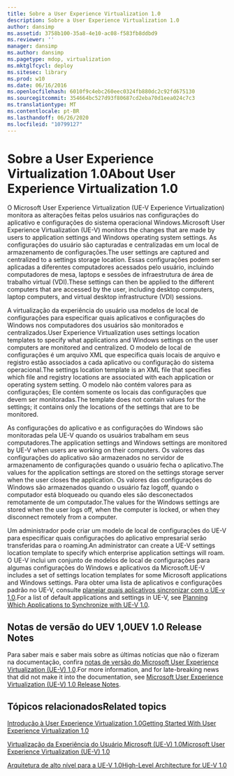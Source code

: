 ```yaml
---
title: Sobre a User Experience Virtualization 1.0
description: Sobre a User Experience Virtualization 1.0
author: dansimp
ms.assetid: 3758b100-35a8-4e10-ac08-f583fb8ddbd9
ms.reviewer: ''
manager: dansimp
ms.author: dansimp
ms.pagetype: mdop, virtualization
ms.mktglfcycl: deploy
ms.sitesec: library
ms.prod: w10
ms.date: 06/16/2016
ms.openlocfilehash: 6010f9c4ebc260eec0324fb880dc2c92fd675130
ms.sourcegitcommit: 354664bc527d93f80687cd2eba70d1eea024c7c3
ms.translationtype: MT
ms.contentlocale: pt-BR
ms.lasthandoff: 06/26/2020
ms.locfileid: "10799127"
---
```

# <span data-ttu-id="7d30c-103">Sobre a User Experience Virtualization 1.0</span><span class="sxs-lookup"><span data-stu-id="7d30c-103">About User Experience Virtualization 1.0</span></span>


<span data-ttu-id="7d30c-104">O Microsoft User Experience Virtualization (UE-V Experience Virtualization) monitora as alterações feitas pelos usuários nas configurações do aplicativo e configurações do sistema operacional Windows.</span><span class="sxs-lookup"><span data-stu-id="7d30c-104">Microsoft User Experience Virtualization (UE-V) monitors the changes that are made by users to application settings and Windows operating system settings.</span></span> <span data-ttu-id="7d30c-105">As configurações do usuário são capturadas e centralizadas em um local de armazenamento de configurações.</span><span class="sxs-lookup"><span data-stu-id="7d30c-105">The user settings are captured and centralized to a settings storage location.</span></span> <span data-ttu-id="7d30c-106">Essas configurações podem ser aplicadas a diferentes computadores acessados pelo usuário, incluindo computadores de mesa, laptops e sessões de infraestrutura de área de trabalho virtual (VDI).</span><span class="sxs-lookup"><span data-stu-id="7d30c-106">These settings can then be applied to the different computers that are accessed by the user, including desktop computers, laptop computers, and virtual desktop infrastructure (VDI) sessions.</span></span>

<span data-ttu-id="7d30c-107">A virtualização da experiência do usuário usa modelos de local de configurações para especificar quais aplicativos e configurações do Windows nos computadores dos usuários são monitorados e centralizados.</span><span class="sxs-lookup"><span data-stu-id="7d30c-107">User Experience Virtualization uses settings location templates to specify what applications and Windows settings on the user computers are monitored and centralized.</span></span> <span data-ttu-id="7d30c-108">O modelo de local de configurações é um arquivo XML que especifica quais locais de arquivo e registro estão associados a cada aplicativo ou configuração do sistema operacional.</span><span class="sxs-lookup"><span data-stu-id="7d30c-108">The settings location template is an XML file that specifies which file and registry locations are associated with each application or operating system setting.</span></span> <span data-ttu-id="7d30c-109">O modelo não contém valores para as configurações; Ele contém somente os locais das configurações que devem ser monitoradas.</span><span class="sxs-lookup"><span data-stu-id="7d30c-109">The template does not contain values for the settings; it contains only the locations of the settings that are to be monitored.</span></span>

<span data-ttu-id="7d30c-110">As configurações do aplicativo e as configurações do Windows são monitoradas pela UE-V quando os usuários trabalham em seus computadores.</span><span class="sxs-lookup"><span data-stu-id="7d30c-110">The application settings and Windows settings are monitored by UE-V when users are working on their computers.</span></span> <span data-ttu-id="7d30c-111">Os valores das configurações do aplicativo são armazenados no servidor de armazenamento de configurações quando o usuário fecha o aplicativo.</span><span class="sxs-lookup"><span data-stu-id="7d30c-111">The values for the application settings are stored on the settings storage server when the user closes the application.</span></span> <span data-ttu-id="7d30c-112">Os valores das configurações do Windows são armazenados quando o usuário faz logoff, quando o computador está bloqueado ou quando eles são desconectados remotamente de um computador.</span><span class="sxs-lookup"><span data-stu-id="7d30c-112">The values for the Windows settings are stored when the user logs off, when the computer is locked, or when they disconnect remotely from a computer.</span></span>

<span data-ttu-id="7d30c-113">Um administrador pode criar um modelo de local de configurações do UE-V para especificar quais configurações do aplicativo empresarial serão transferidas para o roaming.</span><span class="sxs-lookup"><span data-stu-id="7d30c-113">An administrator can create a UE-V settings location template to specify which enterprise application settings will roam.</span></span> <span data-ttu-id="7d30c-114">O UE-V inclui um conjunto de modelos de local de configurações para algumas configurações do Windows e aplicativos da Microsoft.</span><span class="sxs-lookup"><span data-stu-id="7d30c-114">UE-V includes a set of settings location templates for some Microsoft applications and Windows settings.</span></span> <span data-ttu-id="7d30c-115">Para obter uma lista de aplicativos e configurações padrão no UE-V, consulte [planejar quais aplicativos sincronizar com o UE-v 1,0](planning-which-applications-to-synchronize-with-ue-v-10.md).</span><span class="sxs-lookup"><span data-stu-id="7d30c-115">For a list of default applications and settings in UE-V, see [Planning Which Applications to Synchronize with UE-V 1.0](planning-which-applications-to-synchronize-with-ue-v-10.md).</span></span>

## <span data-ttu-id="7d30c-116">Notas de versão do UEV 1,0</span><span class="sxs-lookup"><span data-stu-id="7d30c-116">UEV 1.0 Release Notes</span></span>


<span data-ttu-id="7d30c-117">Para saber mais e saber mais sobre as últimas notícias que não o fizeram na documentação, confira [notas de versão do Microsoft User Experience Virtualization (UE-V) 1,0](microsoft-user-experience-virtualization--ue-v--10-release-notes.md).</span><span class="sxs-lookup"><span data-stu-id="7d30c-117">For more information, and for late-breaking news that did not make it into the documentation, see [Microsoft User Experience Virtualization (UE-V) 1.0 Release Notes](microsoft-user-experience-virtualization--ue-v--10-release-notes.md).</span></span>

## <span data-ttu-id="7d30c-118">Tópicos relacionados</span><span class="sxs-lookup"><span data-stu-id="7d30c-118">Related topics</span></span>


[<span data-ttu-id="7d30c-119">Introdução à User Experience Virtualization 1.0</span><span class="sxs-lookup"><span data-stu-id="7d30c-119">Getting Started With User Experience Virtualization 1.0</span></span>](getting-started-with-user-experience-virtualization-10.md)

[<span data-ttu-id="7d30c-120">Virtualização da Experiência do Usuário Microsoft (UE-V) 1.0</span><span class="sxs-lookup"><span data-stu-id="7d30c-120">Microsoft User Experience Virtualization (UE-V) 1.0</span></span>](index.md)

[<span data-ttu-id="7d30c-121">Arquitetura de alto nível para a UE-V 1.0</span><span class="sxs-lookup"><span data-stu-id="7d30c-121">High-Level Architecture for UE-V 1.0</span></span>](high-level-architecture-for-ue-v-10.md)

 

 






